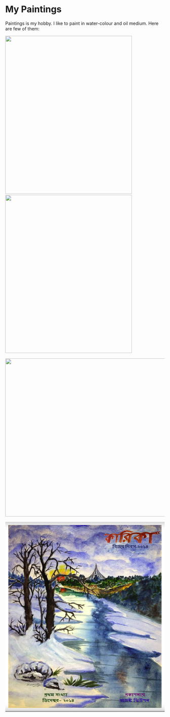 # My Paintings
Paintings is my hobby. I like to paint in water-colour and oil medium.
Here are few of them: 

<p float="left">
<img src="https://github.com/dataquake/My-Personal-Paintings/blob/master/leaves.jpg?raw=true" width="400" height="500">
<img src="https://github.com/dataquake/My-Personal-Paintings/blob/master/leppavara.jpg?raw=true"  width="400" height="500">

</p>

<p float="left">
<img src="https://github.com/dataquake/My-Personal-Paintings/blob/master/baltic%20sea.jpg?raw=true" width="800" height="500">

</p>



<p float="left">
<img src="https://github.com/Abdullah-TU/My-Paintings/blob/master/magazine.PNG" width="800" height="600">

</p>


